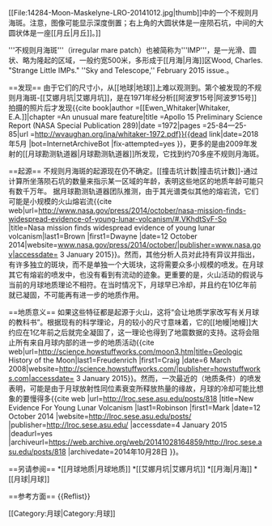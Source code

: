 [[File:14284-Moon-Maskelyne-LRO-20141012.jpg|thumb]]中的一个不规则月海斑。注意，图像可能显示深度倒置；右上角的大圆状体是一座陨石坑，中间的大圆状体是一座[[月丘|月丘]]。]]

'''不规则月海斑'''（irregular mare patch）也被简称为'''IMP'''，是一光滑、圆状、略为隆起的区域，一般约宽500米，多形成于[[月海|月海]]区<ref name=skyandtelescope>Wood, Charles. "Strange Little IMPs." ''Sky and Telescope,'' February 2015 issue.</ref>。

==发现==
由于它们的尺寸小，从[[地球|地球]]上难以观测到。第个被发现的不规则月海斑-[[艾娜月坑|艾娜月坑]]，是在1971年经分析[[阿波罗15号|阿波罗15号]]拍摄的照片后才发现<ref name=Whitaker_1972>{{cite book|author =[[Ewen_Whitaker|Whitaker, E.A.]]|chapter =An unusual mare feature|title =Apollo 15 Preliminary Science Report (NASA Special Publication 289)|date =1972|pages =25-84—25-85|url =http://wvaughan.org/ina/whitaker-1972.pdf}}{{dead link|date=2018年5月 |bot=InternetArchiveBot |fix-attempted=yes }}</ref>，更多的是由2009年发射的[[月球勘测轨道器|月球勘测轨道器]]所发现，它找到约70多座不规则月海斑。

==起源==
不规则月海斑的起源现在仍不确定。[[撞击坑计数|撞击坑计数]]-通过计算所坐落陨石坑的数量来指示某一区域的年龄，表明这些地区的地质年龄可能只有数千万年。
据月球勘测轨道器团队推测，由于其光谱类似其他的熔岩流，它们可能是小规模的火山熔岩流<ref name=LRO_press_release>{{cite web|url=http://www.nasa.gov/press/2014/october/nasa-mission-finds-widespread-evidence-of-young-lunar-volcanism/#.VKhdtSvF-So |title=Nasa mission finds widespread evidence of young lunar volcanism|last1=Brown |first1=Dwayne |date=12 October 2014|website=www.nasa.gov/press/2014/october/|publisher=www.nasa.gov|accessdate= 3 January 2015}}</ref>。然而，其他分析人员对此持有异议并指出，有许多独立的斑块，而不是单独一个大斑块，这将需要众多小规模的喷发。在月球其它有熔岩的喷发中，也没有看到有流动的迹象。更重要的是，火山活动的假说与当前的月球地质理论不相符。在当时情况下，月球早已冷却，并且约在10亿年前就已凝固，不可能再有进一步的地质作用<ref name=skyandtelescope/>。

==地质意义==
如果这些特征都是起源于火山，这将“会让地质学家改写有关月球的教科书”<ref name=LRO_press_release/>。根据现有的科学理论，月的较小的尺寸意味着，它的[[地幔|地幔]]大约应在1亿年前之后就完全凝固了，这一理论也得到了地震数据的支持。这将会阻止所有来自月球内部的进一步的地质活动<ref name=howstuffworks>{{cite web|url=http://science.howstuffworks.com/moon3.htm|title=Geologic History of the Moon|last1=Freudenrich |first1=Craig |date=6 March 2008|website=http://science.howstuffworks.com/|publisher=howstuffworks.com|accessdate= 3 January 2015}}</ref>。然而，一次最近的（地质条件）的喷发表明，可能是由于月球放射性同位素衰变所释放热量的缘故，月球的冷却可能比想象的要慢得多<ref name=lroc_blog>{{cite web |url=http://lroc.sese.asu.edu/posts/818 |title=New Evidence For Young Lunar Volcanism |last1=Robinson |first1=Mark |date=12 October 2014 |website=http://lroc.sese.asu.edu/posts/ |publisher=http://lroc.sese.asu.edu/ |accessdate=4 January 2015 |deadurl=yes |archiveurl=https://web.archive.org/web/20141028164859/http://lroc.sese.asu.edu/posts/818 |archivedate=2014年10月28日 }}</ref>。

==另请参阅==
*[[月球地质|月球地质]]
*[[艾娜月坑|艾娜月坑]]
*[[月海|月海]]
*[[月球|月球]]

==参考方面==
{{Reflist}}

[[Category:月球|Category:月球]]